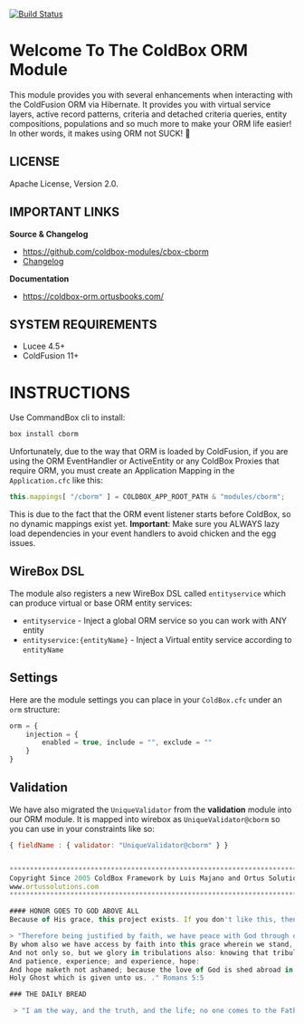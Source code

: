 [![Build Status](https://travis-ci.org/coldbox-modules/cbox-cborm.svg?branch=development)](https://travis-ci.org/coldbox-modules/cbox-cborm)

# Welcome To The ColdBox ORM Module

This module provides you with several enhancements when interacting with the ColdFusion ORM via Hibernate.  It provides you with virtual service layers,
active record patterns, criteria and detached criteria queries, entity compositions, populations and so much more to make your ORM life easier!  In other words, it makes using ORM not SUCK! :rocket:

## LICENSE

Apache License, Version 2.0.

## IMPORTANT LINKS

**Source & Changelog**
- https://github.com/coldbox-modules/cbox-cborm
- [Changelog](changelog.md)

**Documentation**
- https://coldbox-orm.ortusbooks.com/

## SYSTEM REQUIREMENTS

- Lucee 4.5+
- ColdFusion 11+

# INSTRUCTIONS

Use CommandBox cli to install:

```bash
box install cborm
```

Unfortunately, due to the way that ORM is loaded by ColdFusion, if you are using the ORM EventHandler or ActiveEntity or any ColdBox Proxies that require ORM, you must create an Application Mapping in the `Application.cfc` like this:

```js
this.mappings[ "/cborm" ] = COLDBOX_APP_ROOT_PATH & "modules/cborm";
```

This is due to the fact that the ORM event listener starts before ColdBox, so no dynamic mappings exist yet.  **Important**: Make sure you ALWAYS lazy load dependencies in your event handlers to avoid chicken and the egg issues.

## WireBox DSL

The module also registers a new WireBox DSL called `entityservice` which can produce virtual or base ORM entity services:

- `entityservice` -  Inject a global ORM service so you can work with ANY entity
- `entityservice:{entityName}` - Inject a Virtual entity service according to `entityName`

## Settings

Here are the module settings you can place in your `ColdBox.cfc` under an `orm` structure:

```js
orm = {
    injection = {
        enabled = true, include = "", exclude = ""
    }
}
```

## Validation

We have also migrated the `UniqueValidator` from the **validation** module into our
ORM module.  It is mapped into wirebox as `UniqueValidator@cborm` so you can use in your constraints like so:

```js
{ fieldName : { validator: "UniqueValidator@cborm" } }


********************************************************************************
Copyright Since 2005 ColdBox Framework by Luis Majano and Ortus Solutions, Corp
www.ortussolutions.com
********************************************************************************

#### HONOR GOES TO GOD ABOVE ALL
Because of His grace, this project exists. If you don't like this, then don't read it, its not for you.

> "Therefore being justified by faith, we have peace with God through our Lord Jesus Christ:
By whom also we have access by faith into this grace wherein we stand, and rejoice in hope of the glory of God.
And not only so, but we glory in tribulations also: knowing that tribulation worketh patience;
And patience, experience; and experience, hope:
And hope maketh not ashamed; because the love of God is shed abroad in our hearts by the 
Holy Ghost which is given unto us. ." Romans 5:5

### THE DAILY BREAD

 > "I am the way, and the truth, and the life; no one comes to the Father, but by me (JESUS)" Jn 14:1-12